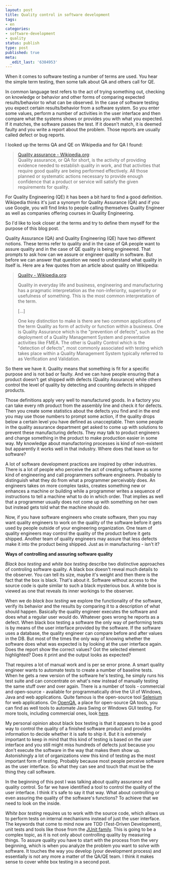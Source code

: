 ```yaml
---
layout: post
title: Quality control in software development
tags:
- en
categories:
- software-development
- quality
status: publish
type: post
published: true
meta:
  _edit_last: '6384953'
---
```

<p>When it comes to software testing a number of terms are used. You hear the simple term testing, then some talk about QA and others call for QE. </p>

<p>In common language test refers to the act of trying something out, checking on knowledge or behavior and other forms of comparing expected results/behavior to what can be observed. In the case of software testing you expect certain results/behavior from a software system. So you enter some values, perform a number of activities in the user interface and then compare what the systems shows or provides you with what you expected. If it matches, the software passes the test. If it doesn't match, it is deemed faulty and you write a report about the problem. Those reports are usually called defect or bug reports.</p>

<p>I looked up the terms QA and QE on Wikipedia and for QA I found:</p>

<blockquote><a href="http://en.wikipedia.org/wiki/Quality_assurance">Quality assurance - Wikipedia.org</a>:<br>
Quality assurance, or QA for short, is the activity of providing evidence needed to establish quality in work, and that activities that require good quality are being performed effectively. All those planned or systematic actions necessary to provide enough confidence that a product or service will satisfy the given requirements for quality.
</blockquote>

<p>For Quality Engineering (QE) it has been a bit hard to find a good definition. Wikipedia thinks it's just a synonym for Quality Assurance (QA) and if you use Google, you will find links to people calling themselves Quality Engineer as well as companies offering courses in Quality Engineering.</p>

<p>So I'd like to look closer at the terms and try to define them myself for the purpose of this blog post.</p>

<p>Quality Assurance (QA) and Quality Engineering (QE) have two different notions. These terms refer to quality and in the case of QA people want to assure quality and in the case of QE quality is being engineered. That prompts to ask how can we assure or engineer quality in software. But before we can answer that question we need to understand what quality in itself is. Here are a few quotes from an article about quality on Wikipedia:</p>

<blockquote><a href="http://en.wikipedia.org/wiki/Quality">Quality - Wikipedia.org</a>:<br>
<p>Quality in everyday life and business, engineering and manufacturing has a pragmatic interpretation as the non-inferiority, superiority or usefulness of something. This is the most common interpretation of the term.</p>
<p>[...]</p>
<p>One key distinction to make is there are two common applications of the term Quality as form of activity or function within a business. One is Quality Assurance which is the "prevention of defects", such as the deployment of a Quality Management System and preventative activities like FMEA. The other is Quality Control which is the "detection of defects", most commonly associated with testing which takes place within a Quality Management System typically referred to as Verification and Validation.</p>
</blockquote>

<p>So there we have it. Quality means that something is fit for a specific purpose and is not bad or faulty. And we can have people ensuring that a product doesn't get shipped with defects (Quality Assurance) while others control the level of quality by detecting and counting defects in shipped products.</p>

<p>Those definitions apply very well to manufactured goods. In a factory you can take every nth product from the assembly line and check it for defects. Then you create some statistics about the defects you find and in the end you may use those numbers to prompt some action, if the quality drops below a certain level you have defined as unacceptable. Then some people in the quality assurance department get asked to come up with solutions to prevent these manufacturing defects. They may talk to product engineers and change something in the product to make production easier in some way. My knowledge about manufactoring processes is kind of non-existent but apparently it works well in that industry. Where does that leave us for software?</p>

<p>A lot of software development practices are inspired by other industries. There is a lot of people who perceive the act of creating software as some kind of engineering and call programmers software engineers. Probably to distinguish what they do from what a programmer perceivably does. An engineers takes on more complex tasks, creates something new or enhances a machine or building while a programmer writes a sequence of instructions to tell a machine what to do in which order. That implies as well that a programmer usually does not come up with something on her own but instead gets told what the machine should do.</p>

<p>Now, if you have software engineers who create software, then you may want quality engineers to work on the quality of the software before it gets used by people outside of your engineering organization. One team of quality engineers may control the quality of the product before it gets shipped. Another team of quality engineers may assure that less defects make it into the product being shipped. Just as in manufacturing - isn't it?</p>

<p><strong>Ways of controlling and assuring software quality</strong></p>

<p><em>Black box testing</em> and <em>white box testing</em> describe two distinctive approaches of controling software quality. A black box doesn't reveal much details to the observer. You can tell its size, maybe it's weight and then there is the fact that the box is black. That's about it. Software without access to the source code is quite similar to such a black mysterious box. A white box is viewed as one that reveals its inner workings to the observer.</p>

<p>When we do <em>black box testing</em> we explore the functionality of the software, verify its behavior and the results by comparing it to a description of what should happen. Basically the quality engineer executes the software and does what a regular user would do. Whatever goes wrong he reports as a defect. When black box testing a software the only way of performing tests is by means of the user interface provided by the software. If the software uses a database, the quality engineer can compare before and after values in the DB. But most of the times the only way of knowing whether the software does what was expected is by looking at the user interface again. Does the report show the correct values? Got the selected element highlighted? Does it print and the output looks as expected?</p>

<p>That requires a lot of manual work and is per se error prone. A smart quality engineer wants to automate tests to create a number of baseline tests. When he gets a new version of the software he's testing, he simply runs his test suite and can concentrate on what's new instead of manually testing the same stuff over and over again. There is a number of tools - commercial and open-source - available for programmatically drive the UI of Windows, Java and web applications. Quite famous is the open-source tool <a href="http://selenium.openqa.org/">Selenium</a> for web applications. On <a href="http://www.openqa.org/">OpenQA</a>, a place for open-source QA tools, you can find as well tools to automate Java Swing or Windows GUI testing. For more tools, including commercial ones, look <a href="http://www.java2s.com/Product/Java/Testing/UI-Test.htm">here</a>.</p>

<p>My personal opinion about black box testing is that it appears to be a good way to control the quality of a finished software product and provides information to decide whether it is safe to ship it. But it is extremely important to keep in mind that this kind of testing is based on the user interface and you still might miss hundreds of defects just because you don't execute the software in the way that makes them show up. Astonishingly a lot of organizations view this kind of testing as the most important form of testing. Probably because most people perceive software as the user interface. So what they can see and touch that must be the thing they call software.</p>

<p>In the beginning of this post I was talking about quality assurance and quality control. So far we have identified a tool to control the quality of the user interface. I think it's safe to say it that way. What about controlling or even assuring the quality of the software's functions? To achieve that we need to look on the inside.</p>

<p><em>White box testing</em> requires us to work with the source code, which allows us to perform tests on internal mechanisms instead of just the user interface. The keywords that come to mind now are TDD (Test-Driven Development), unit tests and tools like those from the <a href="http://www.junit.org/">JUnit family</a>. This is going to be a complex topic, as it is not only about controlling quality by measuring things. To assure quality you have to start with the process from the very beginning, which is when you analyze the problem you want to solve with software. It touches the way you develop (your development process) and essentially is not any more a matter of the QA/QE team. I think it makes sense to cover white box testing in a second post.</p>
